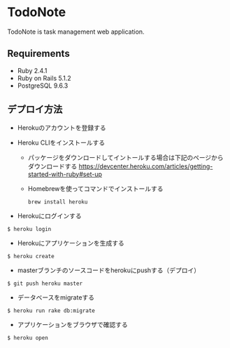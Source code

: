 # TodoNote
TodoNote is task management web application.

## Requirements

- Ruby 2.4.1
- Ruby on Rails 5.1.2
- PostgreSQL 9.6.3

## デプロイ方法

- Herokuのアカウントを登録する
- Heroku CLIをインストールする

  - パッケージをダウンロードしてイントールする場合は下記のページからダウンロードする
    https://devcenter.heroku.com/articles/getting-started-with-ruby#set-up

  - Homebrewを使ってコマンドでインストールする

    ```
    brew install heroku
    ```

- Herokuにログインする

```
$ heroku login
```

- Herokuにアプリケーションを生成する

```
$ heroku create
```

- masterブランチのソースコードをherokuにpushする（デプロイ）

```
$ git push heroku master
```

- データベースをmigrateする

```
$ heroku run rake db:migrate
```

- アプリケーションをブラウザで確認する

```
$ heroku open
```
